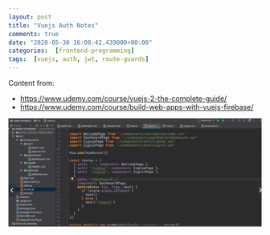```yaml
---
layout: post
title: "Vuejs Auth Notes"
comments: true
date: "2020-05-30 16:08:42.439000+00:00"
categories:  [frontend-programming]
tags:  [vuejs, auth, jwt, route-guards]
---
```



Content from:
* https://www.udemy.com/course/vuejs-2-the-complete-guide/
* https://www.udemy.com/course/build-web-apps-with-vuejs-firebase/

![](/assets/img/kVS1lzNG7_4586e1fe98f48d0f486eb61d5e8f5100.png)
